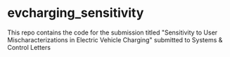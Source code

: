# evcharging_sensitivity
This repo contains the code for the submission titled "Sensitivity to User Mischaracterizations in Electric Vehicle Charging" submitted to Systems &amp; Control Letters
